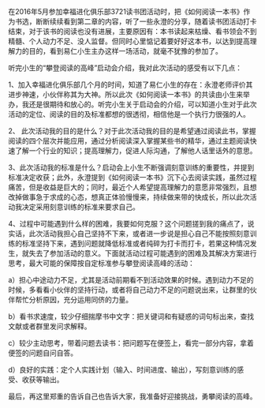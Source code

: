 在2016年5月参加幸福进化俱乐部3721读书团活动时，把《如何阅读一本书》作为书选，断断续续看到第二章的内容，听了一些永澄的分享，随着读书团活动打卡结束，对于该书的阅读也没有进展，主要原因有：本书读起来枯燥、看书领会不到精髓、个人动力不足、没人监督。但同时心里惦记着要好好这本书，以达到提高理解力的目的，看到易仁小生主办这样一场活动，就毫不犹豫的参加了。

听完小生的“攀登阅读的高峰”启动会介绍，我对此次活动的感受有以下几点：

1、加入幸福进化俱乐部几个月的时间，知道了易仁小生的存在：永澄老师评价其进步神速，小伙伴称其为大神。所以此次《如何阅读一本书》的共读由小生来举办，我还是很期待和放心的。听完小生关于启动会的介绍，可以知道小生对于此次活动的定位、阅读的目的及标准都想的很透彻，相信他是一个执行力很强的人。

2、 此次活动我的目的是什么？对于此次活动我的目的是希望通过阅读此书，掌握阅读的四个层次并能应用，通过分析阅读深入掌握某些书的精华，通过主题阅读快速了解一个行业的知识；提高理解力，促进人际沟通，了解他人话里话外的意思。

3、此次活动我的标准是什么？启动会上小生不断强调刻意训练的重要性，并提到标准决定收获；此外，永澄提到《如何阅读一本书》沉下心去阅读实践，虽然过程痛苦，但是收益是巨大的；同时，最近个人希望提高理解力的意愿非常强烈，且想改掉做事急于求成的心态，想真正体验慢慢来，持续做来带的快成长，所以此次活动我决定采用刻意训练的标准来要求自己。

4、过程中可能遇到什么样的困难，我要如何克服？这个问题搓到我的痛点了，说实话，此次活动我担心自己坚持不下来，或者进一步说是担心自己不能按照刻意训练的标准坚持下来，遇到问题就降低标准或者纯碎为打卡而打卡，若果这种情况发生，就失去了参加活动的意义。下面就活动过程可能遇到的困难及其解决方案进行思考，最大可能的保障按自定标准参与攀登阅读高峰的活动：

a）担心中途动力不足，尤其是活动前期看不到活动效果的时候。遇到动力不足的时候，多看看小伙伴的坚持行动，或者将自己动力不足的问题说出来，让群里的伙伴帮忙分析原因，充分运用同侪的力量。

b）看书求速度，较少仔细揣摩书中文字：把关键词和有疑惑的词句标出来，查找文献或者群里发问求解释。

c）较少主动思考，带着问题去读书：把问题写在便签上，看完一部分内容，拿着便签的问题自问自答。

d）良好的实践：定个人实践计划（输入、时间进度、输出），写刻意训练的感受、收获等输出。

最后，再这里郑重的告诉自己也告诉大家，我准备好迎接挑战，勇攀阅读的高峰。

